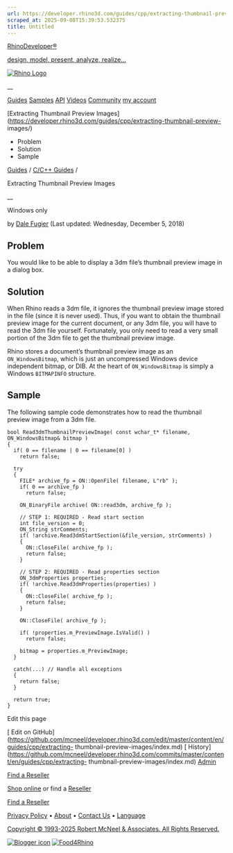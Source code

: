 ```yaml
---
url: https://developer.rhino3d.com/guides/cpp/extracting-thumbnail-preview-images/
scraped_at: 2025-09-08T15:39:53.532375
title: Untitled
---
```


[RhinoDeveloper®](/)

[design, model, present, analyze, realize...](/)

[![Rhino Logo](https://developer.rhino3d.com/images/rhinodevlogo.png)](/)

__

[Guides](https://developer.rhino3d.com/guides)
[Samples](https://developer.rhino3d.com/samples)
[API](https://developer.rhino3d.com/api)
[Videos](https://developer.rhino3d.com/videos)
[Community](https://discourse.mcneel.com/c/rhino-developer) [my account
](https://www.rhino3d.com/my-account/ "Manage your account, licenses, and
teams")

[Extracting Thumbnail Preview
Images](https://developer.rhino3d.com/guides/cpp/extracting-thumbnail-preview-
images/)

  * Problem
  * Solution
  * Sample

[Guides](https://developer.rhino3d.com/en/guides/) / [C/C++
Guides](https://developer.rhino3d.com/en/guides/cpp/) /

Extracting Thumbnail Preview Images

__

Windows only

by [Dale Fugier](https://discourse.mcneel.com/u/dale/) (Last updated:
Wednesday, December 5, 2018)

## Problem

You would like to be able to display a 3dm file’s thumbnail preview image in a
dialog box.

## Solution

When Rhino reads a 3dm file, it ignores the thumbnail preview image stored in
the file (since it is never used). Thus, if you want to obtain the thumbnail
preview image for the current document, or any 3dm file, you will have to read
the 3dm file yourself. Fortunately, you only need to read a very small portion
of the 3dm file to get the thumbnail preview image.

Rhino stores a document’s thumbnail preview image as an `ON_WindowsBitmap`,
which is just an uncompressed Windows device independent bitmap, or DIB. At
the heart of `ON_WindowsBitmap` is simply a Windows `BITMAPINFO` structure.

## Sample

The following sample code demonstrates how to read the thumbnail preview image
from a 3dm file.

    
    
    bool Read3dmThumbnailPreviewImage( const wchar_t* filename, ON_WindowsBitmap& bitmap )
    {
      if( 0 == filename | 0 == filename[0] )
        return false;
    
      try
      {
        FILE* archive_fp = ON::OpenFile( filename, L"rb" );
        if( 0 == archive_fp )
          return false;
    
        ON_BinaryFile archive( ON::read3dm, archive_fp );
    
        // STEP 1: REQUIRED - Read start section
        int file_version = 0;
        ON_String strComments;
        if( !archive.Read3dmStartSection(&file_version, strComments) )
        {
          ON::CloseFile( archive_fp );
          return false;
        }
    
        // STEP 2: REQUIRED - Read properties section
        ON_3dmProperties properties;
        if( !archive.Read3dmProperties(properties) )
        {
          ON::CloseFile( archive_fp );
          return false;
        }
    
        ON::CloseFile( archive_fp );
    
        if( !properties.m_PreviewImage.IsValid() )
          return false;
    
        bitmap = properties.m_PreviewImage;
      }
    
      catch(...) // Handle all exceptions
      {
        return false;
      }
    
      return true;
    }
    

Edit this page

[ Edit on
GitHub](https://github.com/mcneel/developer.rhino3d.com/edit/master/content/en/guides/cpp/extracting-
thumbnail-preview-images/index.md) [
History](https://github.com/mcneel/developer.rhino3d.com/commits/master/content/en/guides/cpp/extracting-
thumbnail-preview-images/index.md) [
Admin](https://developer.rhino3d.com/admin)

[Find a Reseller](https://www.rhino3d.com/sales)

[Shop online](https://www.rhino3d.com/store) or find a
[Reseller](https://www.rhino3d.com/sales)

[Find a Reseller](https://www.rhino3d.com/sales)

[Privacy Policy](https://www.rhino3d.com/privacy) •
[About](https://www.rhino3d.com/mcneel/about) • [Contact
Us](https://www.rhino3d.com/mcneel/contact) • [
Language](https://www.rhino3d.com/language "Change to a different region or
language")

[Copyright © 1993-2025 Robert McNeel & Associates. All Rights
Reserved.](https://www.rhino3d.com/mcneel/about)

[](https://www.facebook.com/McNeelRhinoceros/)
[](https://twitter.com/bobmcneel) [](https://www.linkedin.com/groups/75313/)
[](https://www.youtube.com/user/RhinoGuide/videos) [](https://vimeo.com/rhino)
[![Blogger
icon](https://developer.rhino3d.com/images/blogger.svg)](http://blog.rhino3d.com/)
[![Food4Rhino](https://developer.rhino3d.com/images/f4r_icon_01.svg)](https://www.food4rhino.com)

